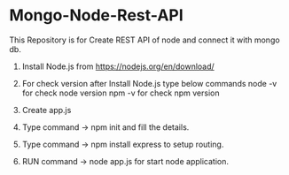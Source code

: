 # Mongo-Node-Rest-API
This Repository is for Create REST API of node and connect it with mongo db.

1. Install Node.js from https://nodejs.org/en/download/

2. For check version after Install Node.js type below commands
         node -v for check node version
         npm -v for check npm version

3. Create app.js

4. Type command -> npm init and fill the details.

5. Type command -> npm install express to setup routing.

6. RUN command -> node app.js for start node application.